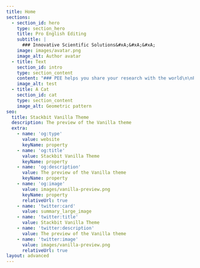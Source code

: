```yaml
---
title: Home
sections:
  - section_id: hero
    type: section_hero
    title: Pro English Editing
    subtitle: |
      ### Innovative Scientific Solutions&#xA;&#xA;&#xA;
    image: images/avatar.png
    image_alt: Author avatar
  - title: Text
    section_id: intro
    type: section_content
    content: "### PEE helps you share your research with the world\n\nPro articles need pro language. You do the research, we do the editing and translating.\n\nOur team specializes in research papers and reviews in engineering, mechanics, and earth sciences.\n\nAt PAE, we strive to consistently deliver exceptional and high-quality services to our customers.\n\nWe are not the largest, but we are trying to be the best.\n\n### Language Editing\_\n\nHighest standard English editing from an experienced editor in your field to ensure that your article is ready for journal submission\_\n\n### Translation\n\nTranslation of your article from Chinese into high quality submission ready English\n\n### Formatting\n\nManuscript and reference (within and at the end of the paper) formatting according to your selected journal’s requirements\n\n### Journal Recommendation\n\nCarefully selecting 3 journals to match your research topics while considering chance of acceptance and impact factor\n\n### Feel free to contact us;\n\nEmail: \n"
    image_alt: test
  - title: A Cat
    section_id: cat
    type: section_content
    image_alt: Geometric pattern
seo:
  title: Stackbit Vanilla Theme
  description: The preview of the Vanilla theme
  extra:
    - name: 'og:type'
      value: website
      keyName: property
    - name: 'og:title'
      value: Stackbit Vanilla Theme
      keyName: property
    - name: 'og:description'
      value: The preview of the Vanilla theme
      keyName: property
    - name: 'og:image'
      value: images/vanilla-preview.png
      keyName: property
      relativeUrl: true
    - name: 'twitter:card'
      value: summary_large_image
    - name: 'twitter:title'
      value: Stackbit Vanilla Theme
    - name: 'twitter:description'
      value: The preview of the Vanilla theme
    - name: 'twitter:image'
      value: images/vanilla-preview.png
      relativeUrl: true
layout: advanced
---
```

